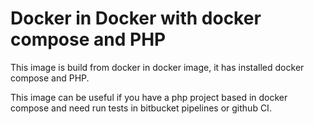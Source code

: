 # Docker in Docker with docker compose and PHP

This image is build from docker in docker image, it has installed docker compose and PHP.

This image can be useful if you have a php project based in docker compose and need run tests in bitbucket pipelines or github CI.

